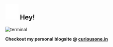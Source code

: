 ## <img src="wave.svg" alt="wave" height=50> Hey!
<img src="terminal.svg" height=215 width=650 alt="terminal">

**Checkout my personal blogsite @ <a href="https://curiousone.in" target="_blank">curiousone.in</a>**
